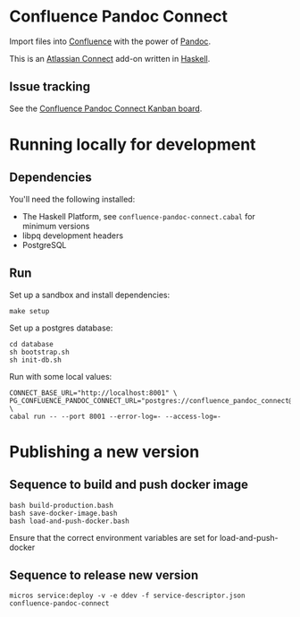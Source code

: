 # Confluence Pandoc Connect

Import files into [Confluence](https://www.atlassian.com/software/confluence)
with the power of [Pandoc](http://pandoc.org/).

This is an [Atlassian Connect](http://connect.atlassian.com/) add-on written in
[Haskell](http://www.haskell.org).

## Issue tracking

See the [Confluence Pandoc Connect Kanban board](https://ecosystem.atlassian.net/secure/RapidBoard.jspa?rapidView=231).

# Running locally for development

## Dependencies

You'll need the following installed:

- The Haskell Platform, see `confluence-pandoc-connect.cabal` for minimum versions
- libpq development headers
- PostgreSQL

## Run

Set up a sandbox and install dependencies:

    make setup

Set up a postgres database:

    cd database
    sh bootstrap.sh
    sh init-db.sh

Run with some local values:

    CONNECT_BASE_URL="http://localhost:8001" \
    PG_CONFLUENCE_PANDOC_CONNECT_URL="postgres://confluence_pandoc_connect@localhost:5432/confluence_pandoc_connect" \
    cabal run -- --port 8001 --error-log=- --access-log=-


# Publishing a new version

## Sequence to build and push docker image

    bash build-production.bash
    bash save-docker-image.bash
    bash load-and-push-docker.bash

Ensure that the correct environment variables are set for load-and-push-docker

## Sequence to release new version

    micros service:deploy -v -e ddev -f service-descriptor.json confluence-pandoc-connect
